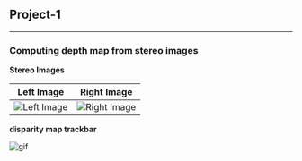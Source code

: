 
## Project-1 
___________________________________________________________________________________________________________________________

### Computing depth map from stereo images

**Stereo Images**

 Left Image | Right Image 
------------|-------------
![Left Image](https://github.com/arpitj07/OpenCV-with-Python/tree/master/Project-3/Images/dis1.jpg) | ![Right Image](https://github.com/arpitj07/OpenCV-with-Python/tree/master/Project-3/Images/dis2.jpg)

**disparity map trackbar** 

![gif](https://github.com/arpitj07/OpenCV-with-Python/tree/master/Project-3/Images/disparity.gif) 



